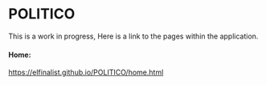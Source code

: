 # POLITICO
This is a work in progress, Here is a link to the pages within the application.

#### Home:
https://elfinalist.github.io/POLITICO/home.html

